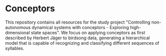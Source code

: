 # Conceptors

This repository contains all resources for the study project "Controlling non-autonomous dynamical systems with conceptors - Exploring high-dimensional state spaces". We focus on applying conceptors as first described by Herbert Jäger to birdsong data, generating a hierarchical model that is capable of recognizing and classifying different sequences of syllables. 
